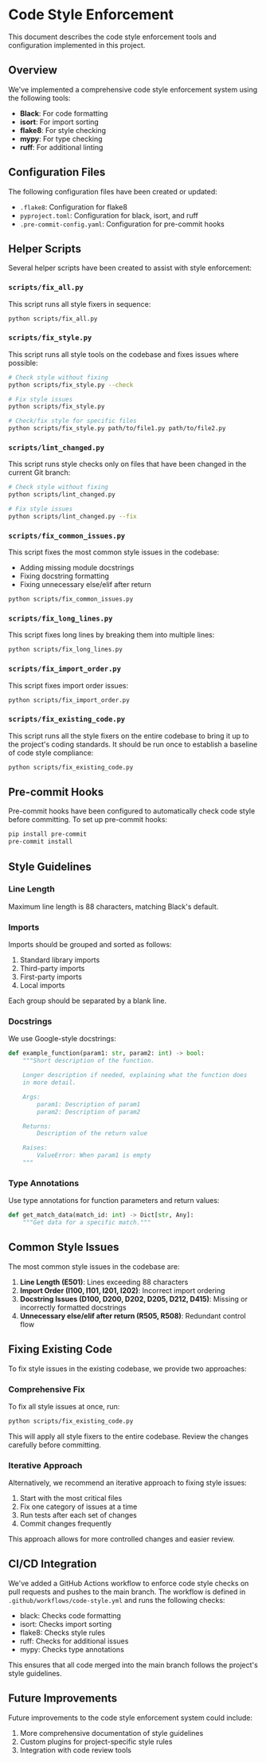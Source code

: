 # Code Style Enforcement

This document describes the code style enforcement tools and configuration implemented in this project.

## Overview

We've implemented a comprehensive code style enforcement system using the following tools:

- **Black**: For code formatting
- **isort**: For import sorting
- **flake8**: For style checking
- **mypy**: For type checking
- **ruff**: For additional linting

## Configuration Files

The following configuration files have been created or updated:

- `.flake8`: Configuration for flake8
- `pyproject.toml`: Configuration for black, isort, and ruff
- `.pre-commit-config.yaml`: Configuration for pre-commit hooks

## Helper Scripts

Several helper scripts have been created to assist with style enforcement:

### `scripts/fix_all.py`

This script runs all style fixers in sequence:

```bash
python scripts/fix_all.py
```

### `scripts/fix_style.py`

This script runs all style tools on the codebase and fixes issues where possible:

```bash
# Check style without fixing
python scripts/fix_style.py --check

# Fix style issues
python scripts/fix_style.py

# Check/fix style for specific files
python scripts/fix_style.py path/to/file1.py path/to/file2.py
```

### `scripts/lint_changed.py`

This script runs style checks only on files that have been changed in the current Git branch:

```bash
# Check style without fixing
python scripts/lint_changed.py

# Fix style issues
python scripts/lint_changed.py --fix
```

### `scripts/fix_common_issues.py`

This script fixes the most common style issues in the codebase:

- Adding missing module docstrings
- Fixing docstring formatting
- Fixing unnecessary else/elif after return

```bash
python scripts/fix_common_issues.py
```

### `scripts/fix_long_lines.py`

This script fixes long lines by breaking them into multiple lines:

```bash
python scripts/fix_long_lines.py
```

### `scripts/fix_import_order.py`

This script fixes import order issues:

```bash
python scripts/fix_import_order.py
```

### `scripts/fix_existing_code.py`

This script runs all the style fixers on the entire codebase to bring it up to the project's coding standards. It should be run once to establish a baseline of code style compliance:

```bash
python scripts/fix_existing_code.py
```

## Pre-commit Hooks

Pre-commit hooks have been configured to automatically check code style before committing. To set up pre-commit hooks:

```bash
pip install pre-commit
pre-commit install
```

## Style Guidelines

### Line Length

Maximum line length is 88 characters, matching Black's default.

### Imports

Imports should be grouped and sorted as follows:

1. Standard library imports
2. Third-party imports
3. First-party imports
4. Local imports

Each group should be separated by a blank line.

### Docstrings

We use Google-style docstrings:

```python
def example_function(param1: str, param2: int) -> bool:
    """Short description of the function.

    Longer description if needed, explaining what the function does
    in more detail.

    Args:
        param1: Description of param1
        param2: Description of param2

    Returns:
        Description of the return value

    Raises:
        ValueError: When param1 is empty
    """
```

### Type Annotations

Use type annotations for function parameters and return values:

```python
def get_match_data(match_id: int) -> Dict[str, Any]:
    """Get data for a specific match."""
```

## Common Style Issues

The most common style issues in the codebase are:

1. **Line Length (E501)**: Lines exceeding 88 characters
2. **Import Order (I100, I101, I201, I202)**: Incorrect import ordering
3. **Docstring Issues (D100, D200, D202, D205, D212, D415)**: Missing or incorrectly formatted docstrings
4. **Unnecessary else/elif after return (R505, R508)**: Redundant control flow

## Fixing Existing Code

To fix style issues in the existing codebase, we provide two approaches:

### Comprehensive Fix

To fix all style issues at once, run:

```bash
python scripts/fix_existing_code.py
```

This will apply all style fixers to the entire codebase. Review the changes carefully before committing.

### Iterative Approach

Alternatively, we recommend an iterative approach to fixing style issues:

1. Start with the most critical files
2. Fix one category of issues at a time
3. Run tests after each set of changes
4. Commit changes frequently

This approach allows for more controlled changes and easier review.

## CI/CD Integration

We've added a GitHub Actions workflow to enforce code style checks on pull requests and pushes to the main branch. The workflow is defined in `.github/workflows/code-style.yml` and runs the following checks:

- black: Checks code formatting
- isort: Checks import sorting
- flake8: Checks style rules
- ruff: Checks for additional issues
- mypy: Checks type annotations

This ensures that all code merged into the main branch follows the project's style guidelines.

## Future Improvements

Future improvements to the code style enforcement system could include:

1. More comprehensive documentation of style guidelines
2. Custom plugins for project-specific style rules
3. Integration with code review tools
